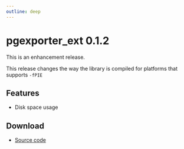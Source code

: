 ```yaml
---
outline: deep
---
```


# pgexporter_ext 0.1.2

This is an enhancement release.

This release changes the way the library is compiled for platforms that supports `-fPIE`

## Features

- Disk space usage

## Download

- [Source code](https://github.com/pgexporter/pgexporter_ext/releases/download/0.1.2/pgexporter_ext-0.1.2.tar.gz)